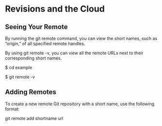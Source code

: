 # Revisions and the Cloud

## Seeing Your Remote


By running the git remote command, you can view the short names, such as “origin,” of all specified remote handles.

By using git remote -v, you can view all the remote URLs next to their corresponding short names.

$ cd example

$ git remote -v

## Adding Remotes
To create a new remote Git repository with a short name, use the following format:

git remote add shortname url
